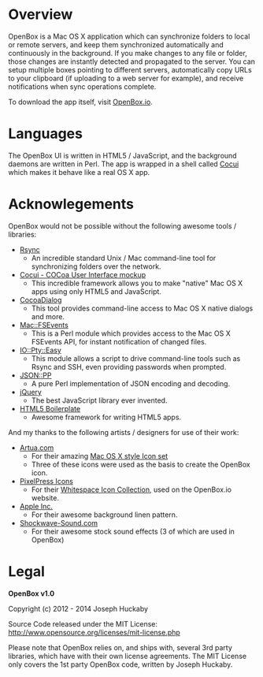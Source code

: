 # Overview

OpenBox is a Mac OS X application which can synchronize folders to local or remote servers, and keep them synchronized automatically and continuously in the background.  If you make changes to any file or folder, those changes are instantly detected and propagated to the server.  You can setup multiple boxes pointing to different servers, automatically copy URLs to your clipboard (if uploading to a web server for example), and receive notifications when sync operations complete.

To download the app itself, visit [OpenBox.io](http://openbox.io/).

# Languages

The OpenBox UI is written in HTML5 / JavaScript, and the background daemons are written in Perl.  The app is wrapped in a shell called [Cocui](https://github.com/rsms/cocui) which makes it behave like a real OS X app.

# Acknowlegements

OpenBox would not be possible without the following awesome tools / libraries:

* [Rsync](http://en.wikipedia.org/wiki/Rsync)
	* An incredible standard Unix / Mac command-line tool for synchronizing folders over the network.
* [Cocui - COCoa User Interface mockup](https://github.com/rsms/cocui)
	* This incredible framework allows you to make "native" Mac OS X apps using only HTML5 and JavaScript.
* [CocoaDialog](https://github.com/mstratman/cocoadialog)
	* This tool provides command-line access to Mac OS X native dialogs and more.
* [Mac::FSEvents](http://search.cpan.org/perldoc?Mac::FSEvents)
	* This is a Perl module which provides access to the Mac OS X FSEvents API, for instant notification of changed files.
* [IO::Pty::Easy](http://search.cpan.org/perldoc?IO::Pty::Easy)
	* This module allows a script to drive command-line tools such as Rsync and SSH, even providing passwords when prompted.
* [JSON::PP](http://search.cpan.org/perldoc?JSON::PP)
	* A pure Perl implementation of JSON encoding and decoding.
* [jQuery](http://jquery.com/)
	* The best JavaScript library ever invented.
* [HTML5 Boilerplate](http://html5boilerplate.com/)
	* Awesome framework for writing HTML5 apps.

And my thanks to the following artists / designers for use of their work:

* [Artua.com](http://www.artua.com/)
	* For their amazing [Mac OS X style Icon set](http://www.iconfinder.com/search/?q=iconset%3Amacosxstyle)
	* Three of these icons were used as the basis to create the OpenBox icon.
* [PixelPress Icons](http://www.pixelpressicons.com/)
	* For their [Whitespace Icon Collection](http://www.pixelpressicons.com/?page_id=118), used on the OpenBox.io website.
* [Apple Inc.](http://apple.com)
	* For their awesome background linen pattern.
* [Shockwave-Sound.com](http://www.shockwave-sound.com)
	* For their awesome stock sound effects (3 of which are used in OpenBox)

# Legal

**OpenBox v1.0**

Copyright (c) 2012 - 2014 Joseph Huckaby

Source Code released under the MIT License: http://www.opensource.org/licenses/mit-license.php

Please note that OpenBox relies on, and ships with, several 3rd party libraries, which have with their own license agreements.  The MIT License only covers the 1st party OpenBox code, written by Joseph Huckaby.
